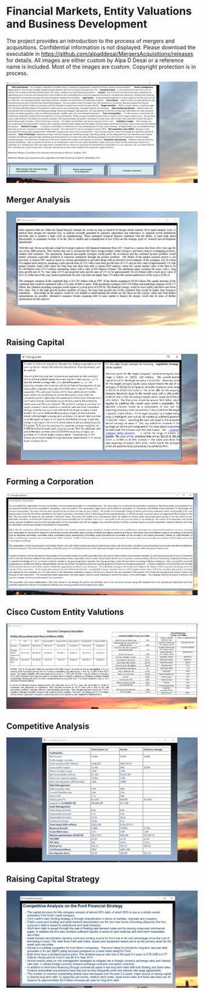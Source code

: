 # Financial Markets, Entity Valuations and Business Development

The project provides an introduction to the process of mergers and acquisitions. Confidential information is not displayed. 
Please download the executable in https://github.com/alpaddesai/MergersAcquisitions/releases for details. 
All images are either custom by Alpa D Desai or a reference name is included.
Most of the images are custom. Copyright protection is in process.


![image](Image.png)

## Merger Analysis
![image](MergerAnalysisEDA.png)

## Raising Capital
![image](Image_RaisingCapital.png)

## Forming a Corporation
![image](FormingACorporation.png)

## Cisco Custom Entity Valutions
![image](CiscoCustomEntityValuations.png)

## Competitive Analysis
![image](CompetitiveAnalysis.png)

## Raising Capital Strategy
![image](FinancialStrategy.png)
